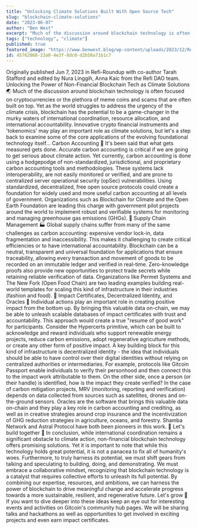 ```yaml
---
title: "Unlocking Climate Solutions Built With Open Source Tech"
slug: "blockchain-climate-solutions"
date: "2023-06-07"
author: "Ben West"
excerpt: "Much of the discussion around blockchain technology is often focused on cryptocurrencies or the plethora of meme coins and scams that are often built on top. Yet as the world struggles to address the urgency of the climate crisis, blockchain has the potential to be a game-changer in the murky waters of international coordination, resource allocation, and international accountability."
tags: ["technology", "climate"]
published: true
featured_image: "https://www.benwest.blog/wp-content/uploads/2023/12/Roundup-67-1024x532.jpeg"
id: 45762868-23a0-4e3f-8dc0-d2b58a71b1c7
---
```


Originally published Jun 7, 2023 in Refi-Roundup with co-author Tarah Stafford and edited by Nura Linggih, Anna Kaic from the Refi DAO team. Unlocking the Power of Non-Financial Blockchain Tech as Climate Solutions 🌏 Much of the discussion around blockchain technology is often focused on cryptocurrencies or the plethora of meme coins and scams that are often built on top. Yet as the world struggles to address the urgency of the climate crisis, blockchain has the potential to be a game-changer in the murky waters of international coordination, resource allocation, and international accountability. Innovative crypto financial instruments and 'tokenomics' may play an important role as climate solutions, but let's a step back to examine some of the core applications of the evolving foundational technology itself... Carbon Accounting 🧮 It's been said that what gets measured gets done. Accurate carbon accounting is critical if we are going to get serious about climate action. Yet currently, carbon accounting is done using a hodgepodge of non-standardized, jurisdictional, and proprietary carbon accounting tools and methodologies. These systems lack interoperability, are not easily monitored or verified, and are prone to centralized server operational security (opSec) vulnerabilities. Using standardized, decentralized, free open source protocols could create a foundation for widely used and more useful carbon accounting at all levels of government. Organizations such as Blockchain for Climate and the Open Earth Foundation are leading this charge with government pilot projects around the world to implement robust and verifiable systems for monitoring and managing greenhouse gas emissions (GHGs). 🙌 Supply Chain Management 🏭 Global supply chains suffer from many of the same challenges as carbon accounting: expensive vendor lock-in, data fragmentation and inaccessibility. This makes it challenging to create critical efficiencies or to have international accountability. Blockchain can be a neutral, transparent and universal foundation for applications that ensure traceability, allowing every transaction and movement of goods to be recorded on an immutable ledger and verified in real-time. Zero-knowledge proofs also provide new opportunities to protect trade secrets while retaining reliable verification of data. Organizations like Permet Systems and The New Fork (Open Food Chain) are two leading examples building real-world templates for scaling this kind of infrastructure in their industries (fashion and food). 🙌 Impact Certificates, Decentralized Identity, and Oracles 🪩 Individual actions play an important role in creating positive impact from the bottom up. By bringing this valuable data on-chain, we may be able to unleash scalable databases of impact certificates with trust and accountability. This approach would create a true "resume of good work" for participants. Consider the Hypercerts primitive, which can be built to acknowledge and reward individuals who support renewable energy projects, reduce carbon emissions, adopt regenerative agriculture methods, or create any other form of positive impact. A key building block for this kind of infrastructure is decentralized identity - the idea that individuals should be able to have control over their digital identities without relying on centralized authorities or intermediaries. For example, protocols like Gitcoin Passport enable individuals to verify their personhood and then connect this to the impact work attributable to them. On the other side, once a person (or their handle) is identified, how is the impact they create verified? In the case of carbon mitigation projects, MRV (monitoring, reporting and verification) depends on data collected from sources such as satellites, drones and on-the-ground sensors. Oracles are the software that brings this valuable data on-chain and they play a key role in carbon accounting and crediting, as well as in creative strategies around crop insurance and the incentivization of GHG reduction strategies in agriculture, oceans, and forestry. Shamba Network and Astral Protocol have both been pioneers in this work. 🙌 Let's build together 🫡 In conclusion, while international coordination remains a significant obstacle to climate action, non-financial blockchain technology offers promising solutions. Yet it is important to note that while this technology holds great potential, it is not a panacea to fix all of humanity's woes. Furthermore, to truly harness its potential, we must shift gears from talking and speculating to building, doing, and demonstrating. We must embrace a collaborative mindset, recognizing that blockchain technology is a catalyst that requires collective efforts to unleash its full potential. By combining our expertise, resources, and ambitions, we can harness the power of blockchain to drive meaningful change and accelerate progress towards a more sustainable, resilient, and regenerative future. Let's grow 🌱 If you want to dive deeper into these ideas keep an eye out for interesting events and activities on Gitcoin's community hub pages. We will be sharing talks and hackathons as well as opportunities to get involved in exciting projects and even earn impact certificates.